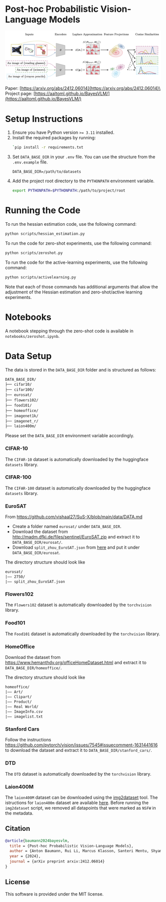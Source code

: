 # Post-hoc Probabilistic Vision-Language Models

![image](pipeline.png)

Paper: [https://arxiv.org/abs/2412.06014](https://arxiv.org/abs/2412.06014)\
Project page: [https://aaltoml.github.io/BayesVLM/](https://aaltoml.github.io/BayesVLM/)

# Setup Instructions
1. Ensure you have Python version `>= 3.11` installed.
2. Install the required packages by running:
   ```bash
   `pip install -r requirements.txt
   ```
3. Set `DATA_BASE_DIR` in your `.env` file. You can use the structure from the `.env.example` file.
   ```
   DATA_BASE_DIR=/path/to/datasets
   ```
4. Add the project root directory to the `PYTHONPATH` environment variable.
   ```bash
   export PYTHONPATH=$PYTHONPATH:/path/to/project/root
   ```

# Running the Code
To run the hessian estimation code, use the following command:
```bash
python scripts/hessian_estimation.py
```

To run the code for zero-shot experiments, use the following command:
```bash
python scripts/zeroshot.py
```

To run the code for the active-learning experiments, use the following command:
```bash
python scripts/activelearning.py
```

Note that each of those commands has additional arguments that allow the adjustment of the Hessian estimation and zero-shot/active learning experiments.

# Notebooks
A notebook stepping through the zero-shot code is available in `notebooks/zeroshot.ipynb`.

# Data Setup
The data is stored in the `DATA_BASE_DIR` folder and is structured as follows:
```bash
DATA_BASE_DIR/
├── cifar10/
├── cifar100/
├── eurosat/
├── flowers102/
├── food101/
├── homeoffice/
├── imagenet1k/
├── imagenet_r/
├── laion400m/
```
Please set the `DATA_BASE_DIR` environment variable accordingly.

### CIFAR-10
The `CIFAR-10` dataset is automatically downloaded by the huggingface `datasets` library.

### CIFAR-100
The `CIFAR-100` dataset is automatically downloaded by the huggingface `datasets` library.

### EuroSAT
From https://github.com/vishaal27/SuS-X/blob/main/data/DATA.md
- Create a folder named `eurosat/` under `DATA_BASE_DIR`.
- Download the dataset from http://madm.dfki.de/files/sentinel/EuroSAT.zip and extract it to `DATA_BASE_DIR/eurosat/`.
- Download `split_zhou_EuroSAT.json` from [here](https://drive.google.com/file/d/1Ip7yaCWFi0eaOFUGga0lUdVi_DDQth1o/view?usp=sharing) and put it under `DATA_BASE_DIR/eurosat`.

The directory structure should look like
```
eurosat/
|–– 2750/
|–– split_zhou_EuroSAT.json
```

### Flowers102
The `Flowers102` dataset is automatically downloaded by the `torchvision` library.

### Food101
The `Food101` dataset is automatically downloaded by the `torchvision` library.

### HomeOffice
Download the dataset from https://www.hemanthdv.org/officeHomeDataset.html and extract it to `DATA_BASE_DIR/homeoffice/`.

The directory structure should look like
```
homeoffice/
|–– Art/
|–– Clipart/
|–– Product/
|–– Real World/
|–– ImageInfo.csv
|–– imagelist.txt
```

### Stanford Cars
Follow the instructions https://github.com/pytorch/vision/issues/7545#issuecomment-1631441616 to download the dataset and extract it to `DATA_BASE_DIR/stanford_cars/`.

### DTD
The `DTD` dataset is automatically downloaded by the `torchvision` library.

### Laion400M
The `laion400M` dataset can be downloaded using the [img2dataset](https://github.com/rom1504/img2dataset) tool. The istructions for `laion400m` dataset are available [here](https://github.com/rom1504/img2dataset/blob/main/dataset_examples/laion400m.md).
Before running the `img2dataset` script, we removed all datapoints that were marked as `NSFW` in the metadata.

## Citation

```bibtex
@article{baumann2024bayesvlm,
  title = {Post-hoc Probabilistic Vision-Language Models},
  author = {Anton Baumann, Rui Li, Marcus Klasson, Santeri Mentu, Shyamgopal Karthik, Zeynep Akata, Arno Solin and Martin Trapp},
  year = {2024},
  journal = {arXiv preprint arxiv:2412.06014}
}
```

## License
This software is provided under the MIT license.
